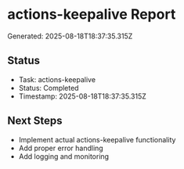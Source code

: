 # actions-keepalive Report

Generated: 2025-08-18T18:37:35.315Z

## Status
- Task: actions-keepalive
- Status: Completed
- Timestamp: 2025-08-18T18:37:35.315Z

## Next Steps
- Implement actual actions-keepalive functionality
- Add proper error handling
- Add logging and monitoring

